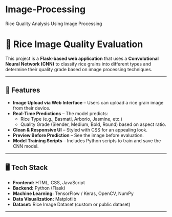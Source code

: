 # Image-Processing
Rice Quality Analysis Using Image Processing
# 🍚 Rice Image Quality Evaluation

This project is a **Flask-based web application** that uses a **Convolutional Neural Network (CNN)** to classify rice grains into different types and determine their quality grade based on image processing techniques.

---

## 📌 Features
- **Image Upload via Web Interface** – Users can upload a rice grain image from their device.
- **Real-Time Predictions** – The model predicts:
  - Rice Type (e.g., Basmati, Arborio, Jasmine, etc.)
  - Quality Grade (Slender, Medium, Bold, Round) based on aspect ratio.
- **Clean & Responsive UI** – Styled with CSS for an appealing look.
- **Preview Before Prediction** – See the image before evaluation.
- **Model Training Scripts** – Includes Python scripts to train and save the CNN model.

---

## 🖥️ Tech Stack
- **Frontend:** HTML, CSS, JavaScript
- **Backend:** Python (Flask)
- **Machine Learning:** TensorFlow / Keras, OpenCV, NumPy
- **Data Visualization:** Matplotlib
- **Dataset:** Rice Image Dataset (custom or public dataset)

---
